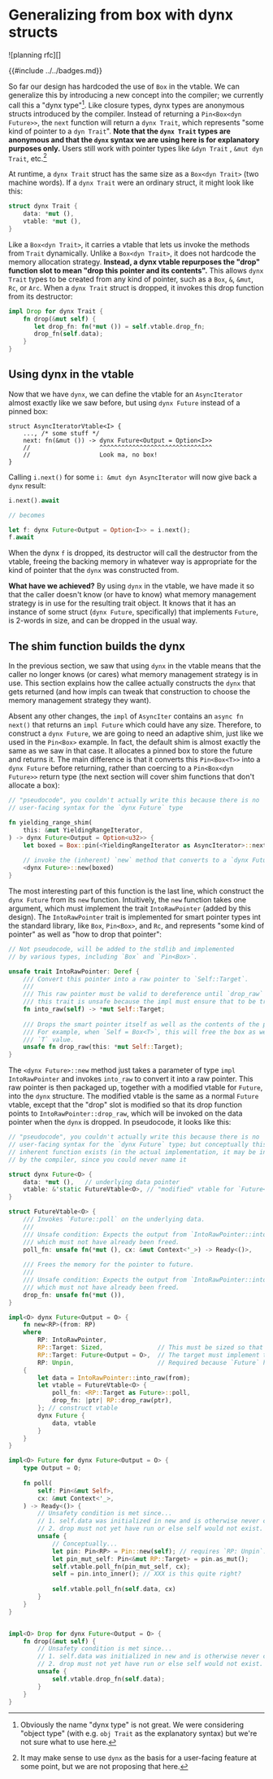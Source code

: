 # Generalizing from box with dynx structs

![planning rfc][]

{{#include ../../badges.md}}

So far our design has hardcoded the use of `Box` in the vtable. We can generalize this by introducing a new concept into the compiler; we currently call this a "dynx type"[^better-name]. Like closure types, dynx types are anonymous structs introduced by the compiler. Instead of returning a `Pin<Box<dyn Future>>`, the `next` function will return a `dynx Trait`, which represents "some kind of pointer to a `dyn Trait`". **Note that the `dynx Trait` types are anonymous and that the `dynx` syntax we are using here is for explanatory purposes only.** Users still work with pointer types like `&dyn Trait` , `&mut dyn Trait`, etc.[^user-facing]

[^better-name]: Obviously the name "dynx type" is not great. We were considering "object type" (with e.g. `obj Trait` as the explanatory syntax) but we're not sure what to use here.
[^user-facing]: It may make sense to use `dynx` as the basis for a user-facing feature at some point, but we are not proposing that here.

At runtime, a `dynx Trait` struct has the same size as a `Box<dyn Trait>` (two machine words). If a `dynx Trait` were an ordinary struct, it might look like this:

```rust
struct dynx Trait {
    data: *mut (),
    vtable: *mut (),
}
```

Like a `Box<dyn Trait>`, it carries a vtable that lets us invoke the methods from `Trait` dynamically. Unlike a `Box<dyn Trait>`, it does not hardcode the memory allocation strategy. **Instead, a dynx vtable repurposes the "drop" function slot to mean "drop this pointer and its contents".** This allows `dynx Trait` types to be created from any kind of pointer, such as a `Box`, `&`, `&mut`, `Rc`, or `Arc`. When a `dynx Trait` struct is dropped, it invokes this drop function from its destructor:

```rust
impl Drop for dynx Trait {
    fn drop(&mut self) {
       let drop_fn: fn(*mut ()) = self.vtable.drop_fn;
       drop_fn(self.data);
    }
}
```

## Using dynx in the vtable

Now that we have `dynx`, we can define the vtable for an `AsyncIterator` almost exactly like we saw before, but using `dynx Future` instead of a pinned box:

```rust=
struct AsyncIteratorVtable<I> {
    ..., /* some stuff */
    next: fn(&mut ()) -> dynx Future<Output = Option<I>>
    //                   ^^^^^^^^^^^^^^^^^^^^^^^^^^^^^^^
    //                   Look ma, no box!
}
```

Calling `i.next()` for some `i: &mut dyn AsyncIterator` will now give back a `dynx` result:

```rust
i.next().await

// becomes

let f: dynx Future<Output = Option<I>> = i.next();
f.await
```

When the dynx `f` is dropped, its destructor will call the destructor from the vtable, freeing the backing memory in whatever way is appropriate for the kind of pointer that the `dynx` was constructed from.

**What have we achieved?** By using `dynx` in the vtable, we have made it so that the caller doesn't know (or have to know) what memory management strategy is in use for the resulting trait object. It knows that it has an instance of some struct (`dynx Future`, specifically) that implements `Future`, is 2-words in size, and can be dropped in the usual way. 

## The shim function builds the dynx

In the previous section, we saw that using `dynx` in the vtable means that the caller no longer knows (or cares) what memory management strategy is in use. This section explains how the callee actually constructs the `dynx` that gets returned (and how impls can tweak that construction to choose the memory management strategy they want).

Absent any other changes, the `impl` of `AsyncIter` contains an `async fn next()` that returns an `impl Future` which could have any size. Therefore, to construct a `dynx Future`, we are going to need an adaptive shim, just like we used in the `Pin<Box>` example. In fact, the default shim is almost exactly the same as we saw in that case. It allocates a pinned box to store the future and returns it. The main difference is that it converts this `Pin<Box<T>>` into a `dynx Future` before returning, rather than coercing to a `Pin<Box<dyn Future>>` return type (the next section will cover shim functions that don't allocate a box):

```rust
// "pseudocode", you couldn't actually write this because there is no
// user-facing syntax for the `dynx Future` type

fn yielding_range_shim(
    this: &mut YieldingRangeIterator,
) -> dynx Future<Output = Option<u32>> {
    let boxed = Box::pin(<YieldingRangeIterator as AsyncIterator>::next(this));
    
    // invoke the (inherent) `new` method that converts to a `dynx Future`
    <dynx Future>::new(boxed)
}
```

The most interesting part of this function is the last line, which construct the `dynx Future` from its `new` function. Intuitively, the `new` function takes one argument, which must implement the trait `IntoRawPointer` (added by this design). The `IntoRawPointer` trait is implemented for smart pointer types int the standard library, like `Box`, `Pin<Box>`, and `Rc`, and represents "some kind of pointer" as well as "how to drop that pointer":

```rust
// Not pseudocode, will be added to the stdlib and implemented
// by various types, including `Box` and `Pin<Box>`.

unsafe trait IntoRawPointer: Deref {
    /// Convert this pointer into a raw pointer to `Self::Target`. 
    ///
    /// This raw pointer must be valid to dereference until `drop_raw` (below) is invoked;
    /// this trait is unsafe because the impl must ensure that to be true.
    fn into_raw(self) -> *mut Self::Target;
    
    /// Drops the smart pointer itself as well as the contents of the pointer.
    /// For example, when `Self = Box<T>`, this will free the box as well as the
    /// `T` value.
    unsafe fn drop_raw(this: *mut Self::Target);
}
```

The `<dynx Future>::new` method just takes a parameter of type `impl IntoRawPointer` and invokes `into_raw` to convert it into a raw pointer. This raw pointer is then packaged up, together with a modified vtable for `Future`, into the `dynx` structure. The modified vtable is the same as a normal `Future` vtable, except that the "drop" slot is modified so that its drop function points to `IntoRawPointer::drop_raw`, which will be invoked on the data pointer when the `dynx` is dropped. In pseudocode, it looks like this:

```rust
// "pseudocode", you couldn't actually write this because there is no
// user-facing syntax for the `dynx Future` type; but conceptually this
// inherent function exists (in the actual implementation, it may be inlined
// by the compiler, since you could never name it

struct dynx Future<O> {
    data: *mut (),   // underlying data pointer
    vtable: &'static FutureVtable<O>, // "modified" vtable for `Future<Output = O>` for the underlying type
}

struct FutureVtable<O> {
    /// Invokes `Future::poll` on the underlying data.
    ///
    /// Unsafe condition: Expects the output from `IntoRawPointer::into_raw`
    /// which must not have already been freed.
    poll_fn: unsafe fn(*mut (), cx: &mut Context<'_>) -> Ready<()>,
    
    /// Frees the memory for the pointer to future.
    ///
    /// Unsafe condition: Expects the output from `IntoRawPointer::into_raw`
    /// which must not have already been freed.
    drop_fn: unsafe fn(*mut ()),
}

impl<O> dynx Future<Output = O> {
    fn new<RP>(from: RP)
    where
        RP: IntoRawPointer,
        RP::Target: Sized,               // This must be sized so that we know we have a thin pointer.
        RP::Target: Future<Output = O>,  // The target must implement the future trait.
        RP: Unpin,                       // Required because `Future` has a `Pin<&mut Self>` method, see discussion later.
    {
        let data = IntoRawPointer::into_raw(from);
        let vtable = FutureVtable<O> {
            poll_fn: <RP::Target as Future>::poll,
            drop_fn: |ptr| RP::drop_raw(ptr),
        }; // construct vtable
        dynx Future {
            data, vtable
        }
    }
}

impl<O> Future for dynx Future<Output = O> {
    type Output = O;
    
    fn poll(
        self: Pin<&mut Self>,
        cx: &mut Context<'_>,
    ) -> Ready<()> {
        // Unsafety condition is met since...
        // 1. self.data was initialized in new and is otherwise never changed.
        // 2. drop must not yet have run or else self would not exist.
        unsafe {
            // Conceptually...
            let pin: Pin<RP> = Pin::new(self); // requires `RP: Unpin`.
            let pin_mut_self: Pin<&mut RP::Target> = pin.as_mut();
            self.vtable.poll_fn(pin_mut_self, cx);
            self = pin.into_inner(); // XXX is this quite right?
            
            self.vtable.poll_fn(self.data, cx)
        }
    }
}


impl<O> Drop for dynx Future<Output = O> {
    fn drop(&mut self) {
        // Unsafety condition is met since...
        // 1. self.data was initialized in new and is otherwise never changed.
        // 2. drop must not yet have run or else self would not exist.
        unsafe {
            self.vtable.drop_fn(self.data);
        }
    }
}
```